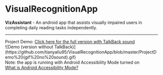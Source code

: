 # VisualRecognitionApp  
<strong>VizAssistant</strong> - An android app that assists visually impaired users in completing daily reading tasks independently.
<hr />
Project Demo: <a href="https://github.com/tianyaliu95/VisualRecognitionApp/blob/master/ProjectDemo.mp4">Click here for the full version with TalkBack sound</a>
<br />
![Demo (version without TalkBack)](https://github.com/tianyaliu95/VisualRecognitionApp/blob/master/ProjectDemo%20(gif%20no%20sound).gif)
<br />
Note: the app is running with Android Accessibility Mode turned on 
<br />
<a href="https://support.google.com/accessibility/android/answer/6006564?hl=en">What is Android Accessibility Mode? </a>
